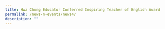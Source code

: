 ```yaml
---
title: Hwa Chong Educator Conferred Inspiring Teacher of English Award
permalink: /news-n-events/news4/
description: ""
---
```

